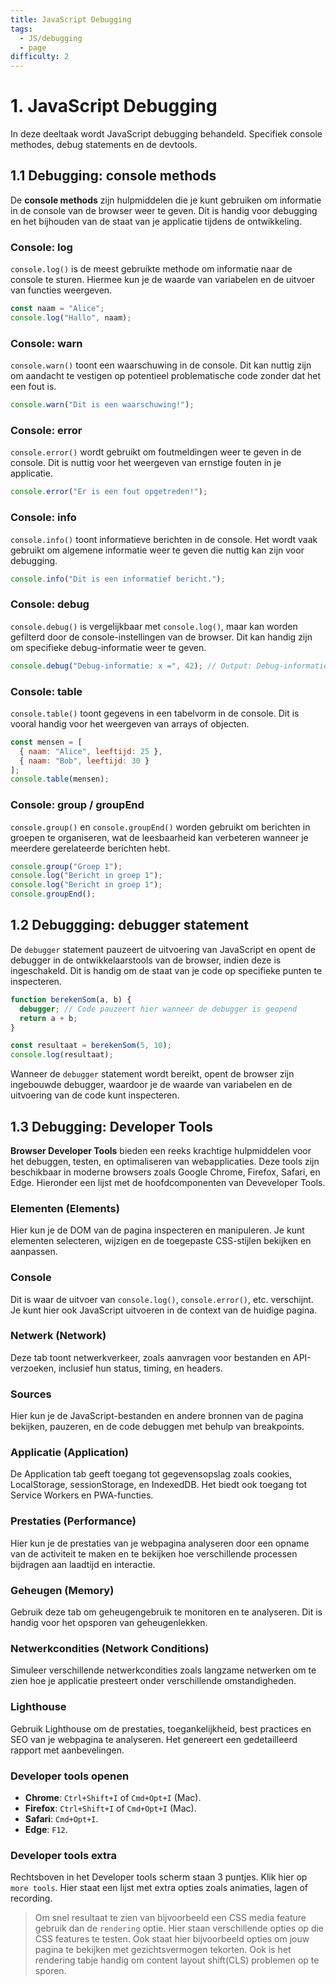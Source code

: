 ```yaml
---
title: JavaScript Debugging
tags:
  - JS/debugging
  - page
difficulty: 2
---
```


# 1. JavaScript Debugging
In deze deeltaak wordt JavaScript debugging behandeld. Specifiek console methodes, debug statements en de devtools.

## 1.1 Debugging: console methods
De **console methods** zijn hulpmiddelen die je kunt gebruiken om informatie in de console van de browser weer te geven. Dit is handig voor debugging en het bijhouden van de staat van je applicatie tijdens de ontwikkeling.

### Console: log
`console.log()` is de meest gebruikte methode om informatie naar de console te sturen. Hiermee kun je de waarde van variabelen en de uitvoer van functies weergeven.

```javascript
const naam = "Alice";
console.log("Hallo", naam);
```

### Console: warn
`console.warn()` toont een waarschuwing in de console. Dit kan nuttig zijn om aandacht te vestigen op potentieel problematische code zonder dat het een fout is.

```javascript
console.warn("Dit is een waarschuwing!");
```

### Console: error
`console.error()` wordt gebruikt om foutmeldingen weer te geven in de console. Dit is nuttig voor het weergeven van ernstige fouten in je applicatie.

```javascript
console.error("Er is een fout opgetreden!");
```

### Console: info
`console.info()` toont informatieve berichten in de console. Het wordt vaak gebruikt om algemene informatie weer te geven die nuttig kan zijn voor debugging.

```javascript
console.info("Dit is een informatief bericht.");
```

### Console: debug
`console.debug()` is vergelijkbaar met `console.log()`, maar kan worden gefilterd door de console-instellingen van de browser. Dit kan handig zijn om specifieke debug-informatie weer te geven.

```javascript
console.debug("Debug-informatie: x =", 42); // Output: Debug-informatie: x = 42
```

### Console: table
`console.table()` toont gegevens in een tabelvorm in de console. Dit is vooral handig voor het weergeven van arrays of objecten.

```javascript
const mensen = [
  { naam: "Alice", leeftijd: 25 },
  { naam: "Bob", leeftijd: 30 }
];
console.table(mensen);
```

### Console: group / groupEnd
`console.group()` en `console.groupEnd()` worden gebruikt om berichten in groepen te organiseren, wat de leesbaarheid kan verbeteren wanneer je meerdere gerelateerde berichten hebt.

```javascript
console.group("Groep 1");
console.log("Bericht in groep 1");
console.log("Bericht in groep 1");
console.groupEnd();
```

## 1.2 Debuggging: debugger statement
De `debugger` statement pauzeert de uitvoering van JavaScript en opent de debugger in de ontwikkelaarstools van de browser, indien deze is ingeschakeld. Dit is handig om de staat van je code op specifieke punten te inspecteren.

```javascript
function berekenSom(a, b) {
  debugger; // Code pauzeert hier wanneer de debugger is geopend
  return a + b;
}

const resultaat = berekenSom(5, 10);
console.log(resultaat);
```

Wanneer de `debugger` statement wordt bereikt, opent de browser zijn ingebouwde debugger, waardoor je de waarde van variabelen en de uitvoering van de code kunt inspecteren.


## 1.3 Debugging: Developer Tools
**Browser Developer Tools** bieden een reeks krachtige hulpmiddelen voor het debuggen, testen, en optimaliseren van webapplicaties. Deze tools zijn beschikbaar in moderne browsers zoals Google Chrome, Firefox, Safari, en Edge. Hieronder een lijst met de hoofdcomponenten van Deveveloper Tools.

### Elementen (Elements)
Hier kun je de DOM van de pagina inspecteren en manipuleren. Je kunt elementen selecteren, wijzigen en de toegepaste CSS-stijlen bekijken en aanpassen.

### Console
Dit is waar de uitvoer van `console.log()`, `console.error()`, etc. verschijnt. Je kunt hier ook JavaScript uitvoeren in de context van de huidige pagina.

### Netwerk (Network)
Deze tab toont netwerkverkeer, zoals aanvragen voor bestanden en API-verzoeken, inclusief hun status, timing, en headers.

### Sources
Hier kun je de JavaScript-bestanden en andere bronnen van de pagina bekijken, pauzeren, en de code debuggen met behulp van breakpoints.

### Applicatie (Application)
De Application tab geeft toegang tot gegevensopslag zoals cookies, LocalStorage, sessionStorage, en IndexedDB. Het biedt ook toegang tot Service Workers en PWA-functies.

### Prestaties (Performance)
Hier kun je de prestaties van je webpagina analyseren door een opname van de activiteit te maken en te bekijken hoe verschillende processen bijdragen aan laadtijd en interactie.

### Geheugen (Memory)
Gebruik deze tab om geheugengebruik te monitoren en te analyseren. Dit is handig voor het opsporen van geheugenlekken.

### Netwerkcondities (Network Conditions)
Simuleer verschillende netwerkcondities zoals langzame netwerken om te zien hoe je applicatie presteert onder verschillende omstandigheden.

### Lighthouse
Gebruik Lighthouse om de prestaties, toegankelijkheid, best practices en SEO van je webpagina te analyseren. Het genereert een gedetailleerd rapport met aanbevelingen.

### Developer tools openen
* **Chrome**: `Ctrl+Shift+I` of `Cmd+Opt+I` (Mac). 
* **Firefox**: `Ctrl+Shift+I` of `Cmd+Opt+I` (Mac). 
* **Safari**: `Cmd+Opt+I`. 
* **Edge**: `F12`.

### Developer tools extra
Rechtsboven in het Developer tools scherm staan 3 puntjes. Klik hier op `more tools`. Hier staat een lijst met extra opties zoals animaties, lagen of recording.

> Om snel resultaat te zien van bijvoorbeeld een CSS media feature gebruik dan de `rendering` optie. Hier staan verschillende opties op die CSS features te testen. Ook staat hier bijvoorbeeld opties om jouw pagina te bekijken met gezichtsvermogen tekorten. Ook is het rendering tabje handig om content layout shift(CLS) problemen op te sporen.